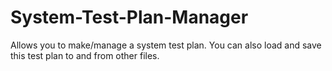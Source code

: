 # System-Test-Plan-Manager
Allows you to make/manage a system test plan. You can also load and save this test plan to and from other files. 

